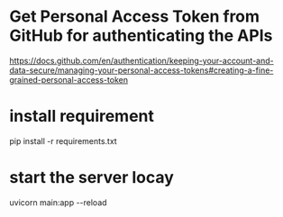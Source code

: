 
# Get Personal Access Token from GitHub for authenticating the APIs
https://docs.github.com/en/authentication/keeping-your-account-and-data-secure/managing-your-personal-access-tokens#creating-a-fine-grained-personal-access-token


# install requirement
pip install -r requirements.txt


# start the server locay
uvicorn main:app --reload
